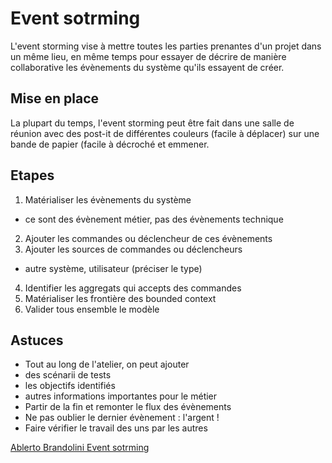 # Event sotrming
L'event storming vise à mettre toutes les parties prenantes d'un projet dans un même lieu, 
en même temps pour essayer de décrire de manière collaborative les évènements du système qu'ils essayent de créer.

## Mise en place
La plupart du temps, l'event storming peut être fait dans une salle de réunion avec des post-it de différentes couleurs (facile à déplacer) 
sur une bande de papier (facile à décroché et emmener.

## Etapes
 1. Matérialiser les évènements du système
  - ce sont des évènement métier, pas des évènements technique
 2. Ajouter les commandes ou déclencheur de ces évènements
 3. Ajouter les sources de commandes ou déclencheurs
  - autre système, utilisateur (préciser le type)
 4. Identifier les aggregats qui accepts des commandes
 5. Matérialiser les frontière des bounded context
 6. Valider tous ensemble le modèle

## Astuces 

- Tout au long de l'atelier, on peut ajouter 
 - des scénarii de tests
 - les objectifs identifiés
 - autres informations importantes pour le métier
- Partir de la fin et remonter le flux des évènements
- Ne pas oublier le dernier évènement : l'argent !
- Faire vérifier le travail des uns par les autres

[Ablerto Brandolini Event sotrming](https://www.youtube.com/watch?v=veTVAN0oEkQ&t=1833s)
 
 
